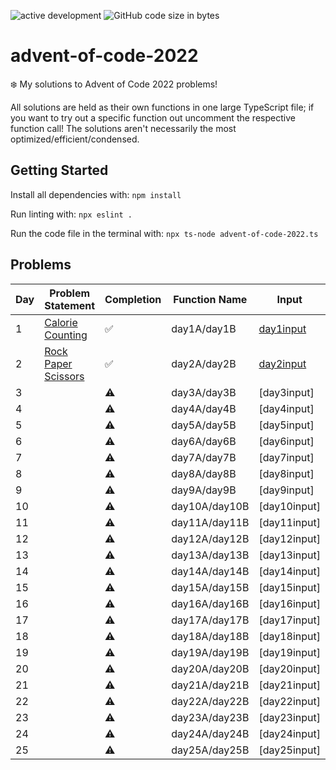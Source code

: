 
![active development](https://img.shields.io/badge/active%20dev-yes-brightgreen.svg)
![GitHub code size in bytes](https://img.shields.io/github/languages/code-size/simcard0000/advent-of-code-2022.svg)
# advent-of-code-2022
❄️ My solutions to Advent of Code 2022 problems! 

All solutions are held as their own functions in one large TypeScript file; if you want to try out a specific function out uncomment the respective function call! The solutions aren't necessarily the most optimized/efficient/condensed.

## Getting Started
Install all dependencies with: `npm install`

Run linting with: `npx eslint .`

Run the code file in the terminal with: `npx ts-node advent-of-code-2022.ts`

## Problems
| Day | Problem Statement                                          | Completion  | Function Name |           Input           | A: Solution | B: Solution | 
| --- | ---------------------------------------------------------- | ----------- | ------------- | ------------------------- | ----------- | ----------- |
|  1  | [Calorie Counting](https://adventofcode.com/2022/day/1)         |✅           | day1A/day1B  | [day1input](https://github.com/simcard0000/advent-of-code-2022/blob/main/inputs/day1input.txt)                |69528             |206152             |
|  2  | [Rock Paper Scissors](https://adventofcode.com/2022/day/2)               |✅             | day2A/day2B  | [day2input](https://github.com/simcard0000/advent-of-code-2022/blob/main/inputs/day2input.txt)                |9241             |14610             | 
|  3  | [](https://adventofcode.com/2022/day/3)   |⚠            | day3A/day3B  | [day3input]                |             |             |
|  4  | [](https://adventofcode.com/2022/day/4)         |⚠            | day4A/day4B  | [day4input]                |             |             |
|  5  | [](https://adventofcode.com/2022/day/5)                                                           |⚠            | day5A/day5B  | [day5input]                |             |             |
|  6  | [](https://adventofcode.com/2022/day/6)                                                           |⚠            | day6A/day6B  | [day6input]                |             |             |
|  7  | [](https://adventofcode.com/2022/day/7)                                                           |⚠            | day7A/day7B  | [day7input]                |             |             |
|  8  | [](https://adventofcode.com/2022/day/8)                                                           |⚠            | day8A/day8B  | [day8input]                |             |             |
|  9  | [](https://adventofcode.com/2022/day/9)                                                           |⚠            | day9A/day9B  | [day9input]                |             |             |
| 10  | [](https://adventofcode.com/2022/day/10)                                                           |⚠            | day10A/day10B| [day10input]               |             |             |
| 11  | [](https://adventofcode.com/2022/day/11)                                                           |⚠            | day11A/day11B| [day11input]               |             |             |
| 12  | [](https://adventofcode.com/2022/day/12)                                                            |⚠            | day12A/day12B| [day12input]               |             |             |
| 13  | [](https://adventofcode.com/2022/day/13)                                                           |⚠            | day13A/day13B| [day13input]               |             |             |
| 14  | [](https://adventofcode.com/2022/day/14)                                                           |⚠            | day14A/day14B| [day14input]               |             |             |
| 15  | [](https://adventofcode.com/2022/day/15)                                                           |⚠            | day15A/day15B| [day15input]               |             |             |
| 16  | [](https://adventofcode.com/2022/day/16)                                                           |⚠            | day16A/day16B| [day16input]               |             |             |
| 17  | [](https://adventofcode.com/2022/day/17)                                                           |⚠            | day17A/day17B| [day17input]               |             |             |
| 18  | [](https://adventofcode.com/2022/day/18)                                                           |⚠            | day18A/day18B| [day18input]               |             |             |
| 19  | [](https://adventofcode.com/2022/day/19)                                                           |⚠            | day19A/day19B| [day19input]               |             |             |
| 20  | [](https://adventofcode.com/2022/day/20)                                                           |⚠            | day20A/day20B| [day20input]               |             |             |
| 21  | [](https://adventofcode.com/2022/day/21)                                                           |⚠            | day21A/day21B| [day21input]               |             |             |
| 22  | [](https://adventofcode.com/2022/day/22)                                                           |⚠            | day22A/day22B| [day22input]               |             |             |
| 23  | [](https://adventofcode.com/2022/day/23)                                                           |⚠            | day23A/day23B| [day23input]               |             |             |
| 24  | [](https://adventofcode.com/2022/day/24)                                                            |⚠            | day24A/day24B| [day24input]               |             |             |
| 25  | [](https://adventofcode.com/2022/day/25)                                                           |⚠            | day25A/day25B| [day25input]               |             |             |
